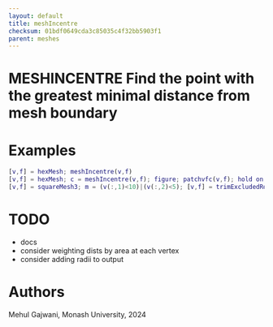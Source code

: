 ```yaml
---
layout: default
title: meshIncentre
checksum: 01bdf0649cda3c85035c4f32bb5903f1
parent: meshes
---
```



 
# MESHINCENTRE Find the point with the greatest minimal distance from mesh boundary
 
# Examples
```matlab
[v,f] = hexMesh; meshIncentre(v,f)
[v,f] = hexMesh; c = meshIncentre(v,f); figure; patchvfc(v,f); hold on; scatter(v(c,1),v(c,2));
[v,f] = squareMesh3; m = (v(:,1)<10)|(v(:,2)<5); [v,f] = trimExcludedRois(v,f,m); c = meshIncentre(v,f); figure; patchvfc(v,f); hold on; scatter(v(c,1),v(c,2));
```
 
# TODO
-  docs 
-  consider weighting dists by area at each vertex 
-  consider adding radii to output 
 
# Authors

Mehul Gajwani, Monash University, 2024

